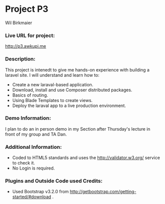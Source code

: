 # Project P3
Wil Birkmaier

### Live URL for project:
<http://p3.awkupi.me>

### Description:
This project is intenedt to give me hands-on experience with building a laravel site.  I will understand and learn how to:
+ Create a new laraval-based application.
+ Download, install and use Composer distributed packages.
+ Basics of routing.
+ Using Blade Templates to create views.
+ Deploy the laraval app to a live production environment.

### Demo Information:
I plan to do an in person demo in my Section after Thursday's lecture in front of my group and TA Dan.

### Additional Information:
+ Coded to HTML5 standards and uses the <http://validator.w3.org/> service to check it.
+ No Login is required.

### Plugins and Outside Code used Credits:
+ Used Bootstrap v3.2.0 from <http://getbootstrap.com/getting-started/#download> .
